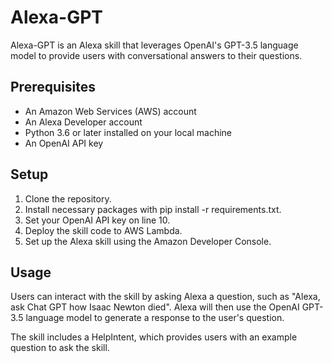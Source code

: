 # Alexa-GPT
Alexa-GPT is an Alexa skill that leverages OpenAI's GPT-3.5 language model to provide users with conversational answers to their questions.

## Prerequisites
- An Amazon Web Services (AWS) account
- An Alexa Developer account
- Python 3.6 or later installed on your local machine
- An OpenAI API key

## Setup
1. Clone the repository.
2. Install necessary packages with pip install -r requirements.txt.
3. Set your OpenAI API key on line 10.
4. Deploy the skill code to AWS Lambda.
5. Set up the Alexa skill using the Amazon Developer Console.

## Usage
Users can interact with the skill by asking Alexa a question, such as "Alexa, ask Chat GPT how Isaac Newton died". Alexa will then use the OpenAI GPT-3.5 language model to generate a response to the user's question.

The skill includes a HelpIntent, which provides users with an example question to ask the skill.
